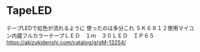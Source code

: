 # TapeLED

テープLEDで虹色が流れるように
使ったのは多分これ
ＳＫ６８１２使用マイコン内蔵フルカラーテープＬＥＤ　１ｍ　３０ＬＥＤ　ＩＰ６５
https://akizukidenshi.com/catalog/g/gM-13254/
